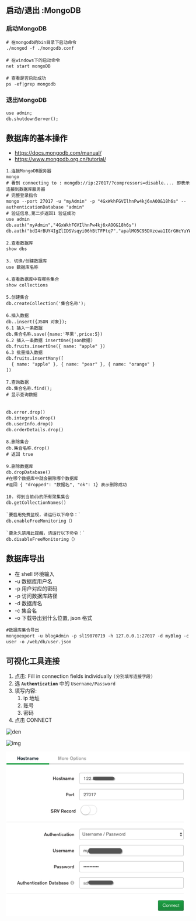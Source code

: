 

## 启动/退出 :MongoDB

###  启动MongoDB

```shell
# 在mongodb的bin目录下启动命令
./mongod -f ./mongodb.conf

# 在windows下的启动命令	
net start mongoDB	

# 查看是否启动成功
ps -ef|grep mongodb
```

### 退出MongoDB

```shell
use admin;
db.shutdownServer();
```

## 数据库的基本操作

- https://docs.mongodb.com/manual/
- https://www.mongodb.org.cn/tutorial/

```shell
1.连接MongoDB服务器
mongo
# 看到 connecting to : mongdb://ip:27017/?compressors=disable.... 即表示连接到数据库服务器
# 完整登录指令
mongo --port 27017 -u "myAdmin" -p "4GxWkhFGVIlhnPw4kj6xAOO&18h6s" --authenticationDatabase "admin"
# 验证信息,第二步返回1 验证成功
use admin
db.auth("myAdmin","4GxWkhFGVIlhnPw4kj6xAOO&18h6s")
db.auth("bdI4rBUY4IgZlIDSVsqyi06hBtTFPtq7","apalMO5C95DXzcwa1IGrGHcYuYWkP24w")

2.查看数据库
show dbs

3. 切换/创建数据库
use 数据库名称

4.查看数据库中有哪些集合
show collections

5.创建集合
db.createCollection('集合名称');

6.插入数据
db..insert({JSON 对象});
6.1 插入⼀条数据
db.集合名称.save({name:'苹果',price:5})
6.2 插入一条数据 insertOne(json数据)
db.fruits.insertOne({ name: "apple" })
6.3 批量插入数据
db.fruits.insertMany([
  { name: "apple" }, { name: "pear" }, { name: "orange" }
])

7.查询数据
db.集合名称.find();
# 显示查询数据


db.error.drop()
db.integrals.drop()
db.userInfo.drop()
db.orderDetails.drop()

8.删除集合
db.集合名称.drop()
# 返回 true 

9.删除数据库
db.dropDatabase()
#在哪个数据库中就会删除哪个数据库
#返回 { "dropped": "数据名", "ok": 1} 表示删除成功

10. 得到当前db的所有聚集集合 
db.getCollectionNames()

`要启用免费监视，请运行以下命令：`
db.enableFreeMonitoring（）

`要永久禁用此提醒，请运行以下命令：`
db.disableFreeMonitoring（）
```



## 数据库导出

- 在 shell 环境输入
- -u 数据库用户名
- -p 用户对应的密码
- -p 访问数据库路径
- -d 数据库名
- -c 集合名
- -o 下载导出到什么位置, json 格式

```shell
#数据库集合导出 
mongoexport -u blogAdmin -p sl19870719 -h 127.0.0.1:27017 -d myBlog -c user -o /web/db/user.json

```





## 可视化工具连接

1. 点击: Fill in connection fields individually `(分别填写连接字段)`
2. 选 **`Authentication`** 中的 `Username/Password`
3. 填写内容: 
   1. ip 地址
   2. 账号
   3. 密码
4. 点击 CONNECT

![den](file:///Volumes/neal/git/Neal_StudyNotes/IT/9%20%E6%95%B0%E6%8D%AE%E5%BA%93/mongodb/img/Snip20200225_1.png?lastModify=1621411940)

![img](file:///Volumes/neal/git/Neal_StudyNotes/IT/9%20%E6%95%B0%E6%8D%AE%E5%BA%93/mongodb/img/Snip20200225_2.png?lastModify=1621411940)

![image-20210519162136415](img/image-20210519162136415.png)



## 